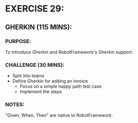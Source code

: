 # EXERCISE 29:
## GHERKIN (115 MINS):
### PURPOSE:
To introduce Gherkin and RobotFramework's Gherkin support.

### CHALLENGE (30 MINS):
- Split into teams
- Define Gherkin for adding an invoice
  - Focus on a simple happy path test case
  - Implement the steps

### NOTES:
"Given, When, Then" are native to RobotFramework.
